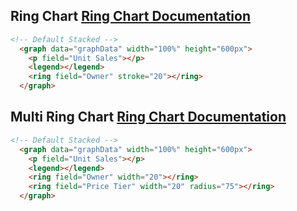 <h2>
    Ring Chart
    <span class="api-link">
      <a href="../documentation/#ring">Ring Chart Documentation</a>
    </span>
</h2>

<div class="white-panel">
  <graph data="graphData" width="100%" height="600px">
    <p field="Unit Sales"></p>
    <legend></legend>
    <ring field="Owner" stroke="20"></ring>
  </graph>
</div>

```html
<!-- Default Stacked -->
  <graph data="graphData" width="100%" height="600px">
    <p field="Unit Sales"></p>
    <legend></legend>
    <ring field="Owner" stroke="20"></ring>
  </graph>
```

<h2>
    Multi Ring Chart
    <span class="api-link">
      <a href="../documentation/#ring">Ring Chart Documentation</a>
    </span>
</h2>

<div class="white-panel">
  <graph data="graphData" width="100%" height="600px">
    <p field="Unit Sales"></p>
    <legend></legend>
    <ring field="Owner" width="20"></ring>
	<ring field="Price Tier" width="20" radius="75"></ring>
  </graph>
</div>

```html
<!-- Default Stacked -->
  <graph data="graphData" width="100%" height="600px">
    <p field="Unit Sales"></p>
    <legend></legend>
    <ring field="Owner" width="20"></ring>
	<ring field="Price Tier" width="20" radius="75"></ring>
  </graph>
```